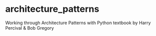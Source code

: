# architecture_patterns
Working through Architecture Patterns with Python textbook by Harry Percival &amp; Bob Gregory
